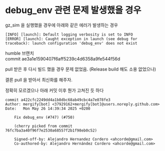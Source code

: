 # debug_env 관련 문제 발생했을 경우
gz_sim 을 실행했을 경우에 아래와 같은 에러가 발생하는 경우

```
[INFO] [launch]: Default logging verbosity is set to INFO
[ERROR] [launch]: Caught exception in launch (see debug for traceback): launch configuration 'debug_env' does not exist
```

humble 브랜치  
commit ae3a1e1590407f6aff5239c4d6358a9fe544f56d   

pull 받은 후 다시 빌드 했을 경우 문제 없었음. (Release build 해도 소용 없었으나)  


결론 pull 을 받아서 최신화를 해주자. 


정확히 모르겠으나 아래 커밋 이후 뭔가 고쳐진 듯 하다
```
commit a422cfc2249dd4a1b8dbc68ab49cbc4a7e078fe3
Author: mergify[bot] <37929162+mergify[bot]@users.noreply.github.com>
Date:   Mon May 26 14:39:34 2025 +0200

    Fix debug_env (#747) (#750)
    
    (cherry picked from commit 76fc7ba3a40f96f7e2530a68557f2b1f98eb0c52)
    
    Signed-off-by: Alejandro Hernandez Cordero <ahcorde@gmail.com>
    Co-authored-by: Alejandro Hernández Cordero <ahcorde@gmail.com>
```

